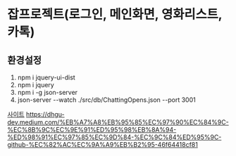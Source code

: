 잡프로젝트(로그인, 메인화면, 영화리스트, 카톡)
=============
환경설정
--------
1. npm i jquery-ui-dist
2. npm i jquery
3. npm i -g json-server
4. json-server --watch ./src/db/ChattingOpens.json --port 3001


[사이트](https://uglysweetpotatos.github.io/reactbeginner_movie/)
https://dhgu-dev.medium.com/%EB%A7%A8%EB%95%85%EC%97%90%EC%84%9C-%EC%8B%9C%EC%9E%91%ED%95%98%EB%8A%94-%ED%98%91%EC%97%85%EC%9D%84-%EC%9C%84%ED%95%9C-github-%EC%82%AC%EC%9A%A9%EB%B2%95-46f64418cf81
